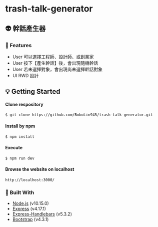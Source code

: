 # trash-talk-generator

<!-- ABOUT THE PROJECT  2-3 A5: 【選修】幹話產生器 -->
## :alien: 幹話產生器 

### :triangular_flag_on_post: Features

* User 可以選擇工程師、設計師、或創業家
* User 按下【產生幹話】後，會出現隨機幹話
* User 若未選擇對象，會出現尚未選擇幹話對象
* UI RWD 設計

<!-- GETTING STARTED -->
## :bulb: Getting Started

#### Clone respository
```
$ git clone https://github.com/BoboLin945/trash-talk-generator.git
```
#### Install by npm
```
$ npm install
```
#### Execute
```
$ npm run dev
```
#### Browse the website on localhost
```
http://localhost:3000/
```


### 🔧  Built With

* [Node.js](https://nodejs.org/en/) (v10.15.0)
* [Express](https://expressjs.com/)   (v4.17.1)
* [Express-Handlebars](https://www.npmjs.com/package/express-handlebars) (v5.3.2)
* [Bootstrap](https://getbootstrap.com) (v4.3.1)
